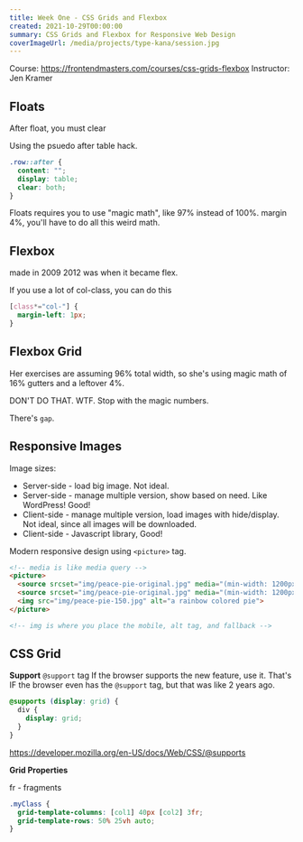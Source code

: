 ```yaml
---
title: Week One - CSS Grids and Flexbox
created: 2021-10-29T00:00:00
summary: CSS Grids and Flexbox for Responsive Web Design
coverImageUrl: /media/projects/type-kana/session.jpg
---
```


<script context="module">
  import { load } from "./_load"
  export { load }
</script>

Course: https://frontendmasters.com/courses/css-grids-flexbox
Instructor: Jen Kramer

## Floats
After float, you must clear

Using the psuedo after table hack.

```css
.row::after {
  content: "";
  display: table;
  clear: both;
}
```

Floats requires you to use "magic math", like 97% instead of 100%.
margin 4%, you'll have to do all this weird math.


## Flexbox
made in 2009
2012 was when it became flex.

If you use a lot of col-class, you can do this

```css
[class*="col-"] {
  margin-left: 1px;
}
```

## Flexbox Grid

Her exercises are assuming 96% total width, so she's using magic math of 16% gutters and a leftover 4%.

DON'T DO THAT. 
WTF.
Stop with the magic numbers.

There's `gap`. 

## Responsive Images

Image sizes:
* Server-side - load big image. Not ideal.
* Server-side - manage multiple version, show based on need. Like WordPress! Good!
* Client-side - manage multiple version, load images with hide/display. Not ideal, since all images will be downloaded.
* Client-side - Javascript library, Good!

Modern responsive design using `<picture>` tag.

```html
<!-- media is like media query -->
<picture>
  <source srcset="img/peace-pie-original.jpg" media="(min-width: 1200px)">
  <source srcset="img/peace-pie-original.jpg" media="(min-width: 1200px)">
  <img src="img/peace-pie-150.jpg" alt="a rainbow colored pie">  
</picture>

<!-- img is where you place the mobile, alt tag, and fallback -->
```


## CSS Grid


**Support**
`@support` tag
If the browser supports the new feature, use it. 
That's IF the browser even has the `@support` tag, but that was like 2 years ago. 

```css
@supports (display: grid) {
  div {
    display: grid;
  }
}
```
https://developer.mozilla.org/en-US/docs/Web/CSS/@supports


**Grid Properties**

fr - fragments

```css
.myClass {
  grid-template-columns: [col1] 40px [col2] 3fr;
  grid-template-rows: 50% 25vh auto;
}
```